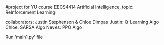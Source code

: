 #project for YU course EECS4414 Artificial Intelligence, 
topic: ReInforcement Learning

collaborators: Justin Stephenson & Chloe Dimpas
Justin: Q-Learning Algo
Chloe: SARSA Algo
Neves: PPO Algo

Run 'main1.py' file
